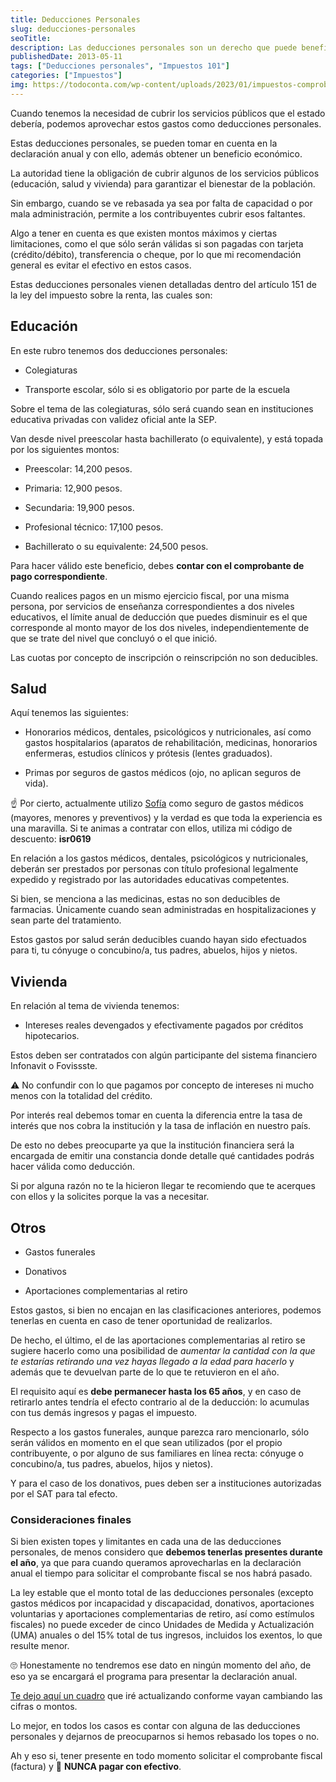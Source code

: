 ```yaml
---
title: Deducciones Personales
slug: deducciones-personales
seoTitle: 
description: Las deducciones personales son un derecho que puede beneficiarte con la posibilidad de generar un saldo a favor en tu declaración anual.
publishedDate: 2013-05-11
tags: ["Deducciones personales", "Impuestos 101"]
categories: ["Impuestos"]
img: https://todoconta.com/wp-content/uploads/2023/01/impuestos-comprobantes-fiscales-deducciones-calculadora.jpeg
---
```



Cuando tenemos la necesidad de cubrir los servicios públicos que el estado debería, podemos aprovechar estos gastos como deducciones personales.




Estas deducciones personales, se pueden tomar en cuenta en la declaración anual y con ello, además obtener un beneficio económico.




La autoridad tiene la obligación de cubrir algunos de los servicios públicos (educación, salud y vivienda) para garantizar el bienestar de la población.




Sin embargo, cuando se ve rebasada ya sea por falta de capacidad o por mala administración, permite a los contribuyentes cubrir esos faltantes.




Algo a tener en cuenta es que existen montos máximos y ciertas limitaciones, como el que sólo serán válidas si son pagadas con tarjeta (crédito/débito), transferencia o cheque, por lo que mi recomendación general es evitar el efectivo en estos casos.




Estas deducciones personales vienen detalladas dentro del artículo 151 de la ley del impuesto sobre la renta, las cuales son:




Educación
---------




En este rubro tenemos dos deducciones personales:




* Colegiaturas

* Transporte escolar, sólo si es obligatorio por parte de la escuela




Sobre el tema de las colegiaturas, sólo será cuando sean en instituciones educativa privadas con validez oficial ante la SEP.




Van desde nivel preescolar hasta bachillerato (o equivalente), y está topada por los siguientes montos:




* Preescolar: 14,200 pesos.

* Primaria: 12,900 pesos.

* Secundaria: 19,900 pesos.

* Profesional técnico: 17,100 pesos.

* Bachillerato o su equivalente: 24,500 pesos.




Para hacer válido este beneficio, debes **contar con el comprobante de pago correspondiente**.




Cuando realices pagos en un mismo ejercicio fiscal, por una misma persona, por servicios de enseñanza correspondientes a dos niveles educativos, el límite anual de deducción que puedes disminuir es el que corresponde al monto mayor de los dos niveles, independientemente de que se trate del nivel que concluyó o el que inició.




Las cuotas por concepto de inscripción o reinscripción no son deducibles.




Salud
-----




Aquí tenemos las siguientes:




* Honorarios médicos, dentales, psicológicos y nutricionales, así como gastos hospitalarios (aparatos de rehabilitación, medicinas, honorarios enfermeras, estudios clínicos y prótesis (lentes graduados).

* Primas por seguros de gastos médicos (ojo, no aplican seguros de vida).




☝ Por cierto, actualmente utilizo [Sofía](https://www.sofiasalud.com/?utm_source=todoconta&utm_medium=post&utm_campaign=deducciones_personales) como seguro de gastos médicos (mayores, menores y preventivos) y la verdad es que toda la experiencia es una maravilla. Si te animas a contratar con ellos, utiliza mi código de descuento: **isr0619**




En relación a los gastos médicos, dentales, psicológicos y nutricionales, deberán ser prestados por personas con título profesional legalmente expedido y registrado por las autoridades educativas competentes.




Si bien, se menciona a las medicinas, estas no son deducibles de farmacias. Únicamente cuando sean administradas en hospitalizaciones y sean parte del tratamiento.




Estos gastos por salud serán deducibles cuando hayan sido efectuados para ti, tu cónyuge o concubino/a, tus padres, abuelos, hijos y nietos.




Vivienda
--------




En relación al tema de vivienda tenemos:




* Intereses reales devengados y efectivamente pagados por créditos hipotecarios.




Estos deben ser contratados con algún participante del sistema financiero Infonavit o Fovissste.




⚠️ No confundir con lo que pagamos por concepto de intereses ni mucho menos con la totalidad del crédito.




Por interés real debemos tomar en cuenta la diferencia entre la tasa de interés que nos cobra la institución y la tasa de inflación en nuestro país.




De esto no debes preocuparte ya que la institución financiera será la encargada de emitir una constancia donde detalle qué cantidades podrás hacer válida como deducción.




Si por alguna razón no te la hicieron llegar te recomiendo que te acerques con ellos y la solicites porque la vas a necesitar.




Otros
-----




* Gastos funerales

* Donativos

* Aportaciones complementarias al retiro




Estos gastos, si bien no encajan en las clasificaciones anteriores, podemos tenerlas en cuenta en caso de tener oportunidad de realizarlos.




De hecho, el último, el de las aportaciones complementarias al retiro se sugiere hacerlo como una posibilidad de *aumentar la cantidad con la que te estarías retirando una vez hayas llegado a la edad para hacerlo* y además que te devuelvan parte de lo que te retuvieron en el año.




El requisito aquí es **debe permanecer hasta los 65 años**, y en caso de retirarlo antes tendría el efecto contrario al de la deducción: lo acumulas con tus demás ingresos y pagas el impuesto.




Respecto a los gastos funerales, aunque parezca raro mencionarlo, sólo serán válidos en momento en el que sean utilizados (por el propio contribuyente, o por alguno de sus familiares en línea recta: cónyuge o concubino/a, tus padres, abuelos, hijos y nietos).




Y para el caso de los donativos, pues deben ser a instituciones autorizadas por el SAT para tal efecto.




### Consideraciones finales




Si bien existen topes y limitantes en cada una de las deducciones personales, de menos considero que **debemos tenerlas presentes durante el año**, ya que para cuando queramos aprovecharlas en la declaración anual el tiempo para solicitar el comprobante fiscal se nos habrá pasado.




La ley estable que el monto total de las deducciones personales (excepto gastos médicos por incapacidad y discapacidad, donativos, aportaciones voluntarias y aportaciones complementarias de retiro, así como estímulos fiscales) no puede exceder de cinco Unidades de Medida y Actualización (UMA) anuales o del 15% total de tus ingresos, incluidos los exentos, lo que resulte menor.




🙄 Honestamente no tendremos ese dato en ningún momento del año, de eso ya se encargará el programa para presentar la declaración anual.




[Te dejo aquí un cuadro](https://docs.google.com/spreadsheets/d/1B8zqcSb36mWWFZvi27E21_b5Ru3h6EwZEgqBx4BN8XU/edit?usp=sharing) que iré actualizando conforme vayan cambiando las cifras o montos.




Lo mejor, en todos los casos es contar con alguna de las deducciones personales y dejarnos de preocuparnos si hemos rebasado los topes o no.




Ah y eso si, tener presente en todo momento solicitar el comprobante fiscal (factura) y 🚫 **NUNCA pagar con efectivo**.



